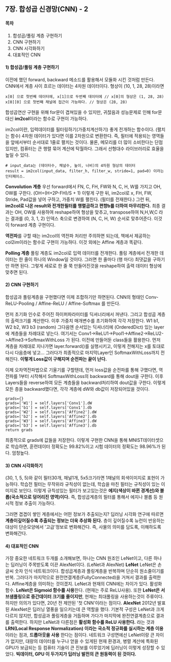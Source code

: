 ## 7장. 합성곱 신경망(CNN) - 2
#### 목차
1) 합성곱/풀링 계층 구현하기
2) CNN 구현하기
3) CNN 시각화하기
4) 대표적인 CNN
#### 1) 합성곱/풀링 계층 구현하기
이전에 했던 forward, backward 메소드를 활용해서 모듈화 시킨 것처럼 만든다.
CNN에서 계층 사이 흐르는 데이터는 4차원 데이터이다.
형상이 (10, 1, 28, 28)이라면 
```
x[0] 으로 첫번째 데이터에, x[1]으로 두번째 데이터에 // x[0]의 형상은 (1, 28, 28)
x[0][0] 으로 첫번째 채널에 접근이 가능하다. // 형상은 (28, 28)
```
합성곱연산 구현을 위해 for문이 겹쳐있을 수 있지만, 귀찮음과 성능문제로 인해 for문대신 **im2col**이라는 함수로 구현이 가능하다.

im2col이란, 입력데이터를 필터링하기(가중치계산하기) 좋게 전개하는 함수이다. (펼치는 함수)
4차원 데이터가 있다면 이를 2차원으로 변환한다. 즉, 필터에 적용되는 영역들을 앞에서부터 순서대로 1줄로 펼치는 것이다. 
물론, 메모리를 더 많이 소비한다는 단점 있지만, 컴퓨터는 큰 행렬 묶어 계산에 탁월하다. 그래서 선형대수 라이브러리로 효율을 높일 수 있다.
```
# input_data는 (데이터수, 채널수, 높이, 너비)의 4차원 형상의 데이터
result = im2col(input_data, filter_h, filter_w, stride=1, pad=0) 이라는 인터페이스.
```

**Convolution 계층**
우선 forward에서 FN, C, FH, FW와 N, C, H, W를 가지고 OH, OW를 구한다. (OH=(H+2P-FH)/S + 1) 이렇게 구한 뒤, im2col로 x, FH, FW, Stride, Pad값을 넣어 구하고, 가중치 W를 펼친다. (필터를 전재한다.) 그런 뒤, **im2col로 나온 result와 전개한필터를 행렬곱하고 편향b를 더하여 마무리한다.** 
최종 결과는 OH, OW를 사용하여 reshape하여 형상을 맞추고, transpose하여 N,H,W,C 라는 결과를 (0, 3, 1, 2) 인덱스 축으로 변경하여 (N, C, H, W) 순서로 맞추어준다. 이것이 forward 계층 구현이다.

**역전파**를 구할 때는 im2col의 역전파 처리만 주의하면 되는데, 책에서 제공하는 col2im이라는 함수로 구현이 가능하다. 이것 외에는 Affine 계층과 똑같다.

**Polling 계층**
풀링 계층도 im2col로 입력 데이터를 전개한다. 풀링 계층에서 전개한 데이터는 한 줄이 하나의 Window일 것이다. 그러면 한 줄마다 (행 마다) 최댓값을 구하기만 하면 된다. 그렇게 세로로 한 줄 쭉 만들어진것을 reshape하여 출력 데이터 형상에 맞추면 된다.
#### 2) CNN 구현하기
합성곱과 풀링계층을 구현했다면 이제 조합하기만 하면된다. 
CNN의 형태인 Conv-ReLU-Pooling / Affine-ReLU / Affine-Softmax 를 만든다.

먼저 초기화 인수로 주어진 하이퍼파라미터를 딕셔너리에서 꺼낸다. 그리고 합성곱 계층의 출력크기를 계산한다.
이후 가중치 매개변수를 초기화하여 각각 저장한다. W1 b1, W2 b2, W3 b3 (random)
그다음엔 순서있는 딕셔너리에 (OrderedDict) 있는 layer에 계층들을 차례대로 넣는다. 여기서는
Conv1->ReLU1->Pool1->Affine2->ReLU2->Affine3->SoftmaxWithLoss 가 된다.
이전에 만들어둔 class들을 활용한다.
먼저 계층을 차례대로 지나가면 layer.forward()를 실행시키고, 이렇게 전해지는 x를 토대로 다시 다음층에 넣고... 그러다가 최종적으로 마지막Layer인 SoftmaxWithLoss까지 전해진다.
**이렇게 Loss값이 구해지며 순전파는 끝이 난다.**

이제 오차역전파법으로 기울기를 구할텐데, 먼저 loss값을 순전파를 통해 구했다면,
역전파를 1부터 시작해서 SoftmaxWithLoss의 backward를 통해 dout을 구한다.
이후 Layers들을 reverse하여 모든 계층들을 backward처리하여 dout값을 구한다.
이렇게 모든 층을 backward했다면, 각각 계층에 dW와 db값이 저장되어있을 것이다.
```
grads={}
grads=['W1'] = self.layers['Conv1'].dW
grads=['b1'] = self.layers['Conv1'].db
grads=['W2'] = self.layers['Affine2'].dW
grads=['b2'] = self.layers['Affine2'].db
grads=['W3'] = self.layers['Affine3'].dW
grads=['b3'] = self.layers['Affine3'].db
return grads
```
최종적으로 grads에 값들을 저장한다.
이렇게 구현한 CNN을 통해 MNIST데이터셋으로 학습하면, 훈련데이터 정확도는 99.82%이고 시험 데이터의 정확도는 98.96%가 된다. 엄청높다.
#### 3) CNN 시각화하기
(30, 1, 5, 5)와 같이 필터30개, 채널1개, 5x5크기라면 1채널의 회색이미지로 표현이 가능하다.
학습전 필터는 무작위라 규칙성이 없는데, 학습을 마친 필터는 규칙성이 있는 이미지로 보인다.
이렇게 규칙성있는 필터가 보고있는것은 **에지(색상이 바뀐 경계선)와 블롭(국소적으로 덩어리진 영역)이다.** 
즉, 합성곱계층의 필터를 통해서 에지나 블롭 등 원시적 정보 추출이 가능하다.

그러면 겹겹이 쌓인 계층에서는 어떤 정보가 추출되는지?
딥러닝 시각화 연구에 따르면 **계층이깊어질수록 추출되는 정보는 더욱 추상화 된다.** 
층이 깊어질수록 뉴런이 반응하는 대상이 단순모양에서 '고급'정보로 변화해간다. 즉, 사물의 의미를 담도록, 이해하도록 변화해간다.
#### 4) 대표적인 CNN
가장 중요한 네트워크 두개를 소개해보면, 하나는 CNN 원조인 LeNet이고, 다른 하나는 딥러닝이 주목받도록 이끈 AlexNet이다. (LeNet과 AlexNet)
**LeNet**
LeNet은 손글씨 숫자 인식 네트워크이다. 합성곱계층과 풀링계층을 반복하며 단순히 원소줄이기를 반복. 그러다가 마지막으로 완전연결계층(FullyConnected)을 거쳐서 결과를 출력한다. Affine계층을 의미하는 것이겠지.
LeNet과 현재의 CNN에는 차이가 있다.  활성화함수. **LeNet은 Sigmoid 함수를 사용**한다. (현재는 주로 ReLU사용). 또한 **LeNet은 서브샘플링으로 중간데이터 크기를 줄이지만**, 현재는 최대풀링을 사용하는것이 주류이다. 하지만 의의가 있다면, 20년 전 제안된 '첫 CNN'이라는 점이다.
**AlexNet**
2012년 발표된 AlexNet은 딥러닝 열풍을 일으키는데 큰 역할을 했다. 기본적 구성은 LeNet과 크게 다르지 않지만, 합성곱과 풀링게층을 거듭하며 가다가 마지막에 완전연결계층으로 결과를 출력한다.
하지만 LeNet과 다른점은 **활성화 함수를 ReLU 사용한다.** 라는 것과 **LRN(Local Response Normalization) 이라는 국소적 정규화를 실시하는 계층 이용** 이라는 점과, **드롭아웃을 사용** 한다는 점이다.
네트워크 구성면에선 LeNet이랑 큰 차이가 없지만, 대량의 데이터를 누구나 얻을 수 있게된 현재 환경과, 병렬 계산에 특화된 GPU가 보급되는 등 컴퓨터 기술이 큰 진보를 이루었기에 딥러닝이 이렇게 성장할 수 있었다.
**빅데이터, GPU 이 두가지가 딥러닝 발전의 큰 원동력이 된 것이다.**